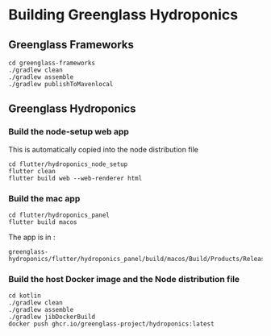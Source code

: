 # Building Greenglass Hydroponics



## Greenglass Frameworks

```
cd greenglass-frameworks
./gradlew clean
./gradlew assemble
./gradlew publishToMavenlocal
```



## Greenglass Hydroponics

### Build the node-setup web app

This is automatically copied into the node distribution file

```
cd flutter/hydroponics_node_setup
flutter clean
flutter build web --web-renderer html
```



### Build the mac app

```
cd flutter/hydroponics_panel
flutter build macos
```

The app is in :

```
greenglass-hydroponics/flutter/hydroponics_panel/build/macos/Build/Products/Release
```



### Build the host Docker image and the Node distribution file

```
cd kotlin
./gradlew clean
./gradlew assemble
./gradlew jibDockerBuild
docker push ghcr.io/greenglass-project/hydroponics:latest
```

